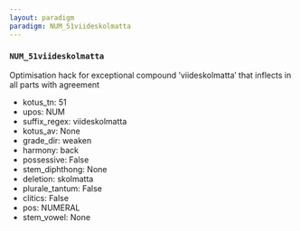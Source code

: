```yaml
---
layout: paradigm
paradigm: NUM_51viideskolmatta
---
```

### ` NUM_51viideskolmatta `

Optimisation hack for exceptional compound ’viideskolmatta’ that inflects in all parts with agreement
* kotus_tn: 51
* upos: NUM
* suffix_regex: viideskolmatta
* kotus_av: None
* grade_dir: weaken
* harmony: back
* possessive: False
* stem_diphthong: None
* deletion: skolmatta
* plurale_tantum: False
* clitics: False
* pos: NUMERAL
* stem_vowel: None
